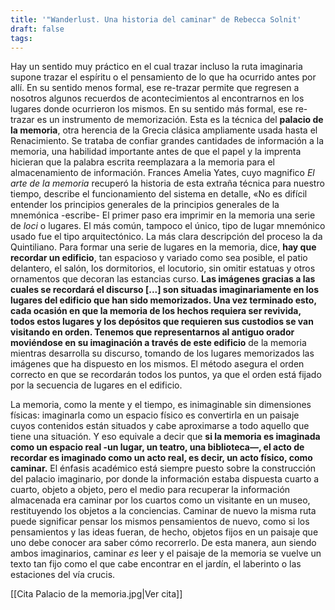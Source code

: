 ```yaml
---
title: '"Wanderlust. Una historia del caminar" de Rebecca Solnit'
draft: false
tags:
---
```

Hay un sentido muy práctico en el cual trazar incluso la ruta imaginaria supone trazar el espíritu o el pensamiento de lo que ha ocurrido antes por allí. En su sentido menos formal, ese re-trazar permite que regresen a nosotros algunos recuerdos de acontecimientos al encontrarnos en los lugares donde ocurrieron los mismos. En su sentido más formal, ese re-trazar es un instrumento de memorización. Esta es la técnica del **palacio de la memoria**, otra herencia de la Grecia clásica ampliamente usada hasta el Renacimiento. Se trataba de confiar grandes cantidades de información a la memoria, una habilidad importante antes de que el papel y la imprenta hicieran que la palabra escrita reemplazara a la memoria para el almacenamiento de información. Frances Amelia Yates, cuyo magnifico *El arte de la memoria* recuperó la historia de esta extraña técnica para nuestro tiempo, describe el funcionamiento del sistema en detalle, «No es difícil entender los principios generales de la principios generales de la mnemónica -escribe- El primer paso era imprimir en la memoria una serie de *loci* o lugares. El más común, tampoco el único, tipo de lugar mnemónico usado fue el tipo arquitectónico. La más clara descripción del proceso la da Quintiliano. Para formar una serie de lugares en la memoria, dice, **hay que recordar un edificio**, tan espacioso y variado como sea posible, el patio delantero, el salón, los dormitorios, el locutorio, sin omitir estatuas y otros ornamentos que decoran las estancias curso. **Las imágenes gracias a las cuales se recordará el discurso \[...] son situadas imaginariamente en los lugares del edificio que han sido memorizados. Una vez terminado esto, cada ocasión en que la memoria de los hechos requiera ser revivida, todos estos lugares y los depósitos que requieren sus custodios se van visitando en orden. Tenemos que representarnos al antiguo orador moviéndose en su imaginación a través de este edificio** de la memoria mientras desarrolla su discurso, tomando de los lugares memorizados las imágenes que ha dispuesto en los mismos. El método asegura el orden correcto en que se recordarán todos los puntos, ya que el orden está fijado por la secuencia de lugares en el edificio. 

La memoria, como la mente y el tiempo, es inimaginable sin dimensiones físicas: imaginarla como un espacio físico es convertirla en un paisaje cuyos contenidos están situados y cabe aproximarse a todo aquello que tiene una situación. Y eso equivale a decir que **si la memoria es imaginada como un espacio real -un lugar, un teatro, una biblioteca—, el acto de recordar es imaginado como un acto real, es decir, un acto físico, como caminar.** El énfasis académico está siempre puesto sobre la construcción del palacio imaginario, por donde la información estaba dispuesta cuarto a cuarto, objeto a objeto, pero el medio para recuperar la información almacenada era caminar por los cuartos como un visitante en un museo, restituyendo los objetos a la conciencias. Caminar de nuevo la misma ruta puede significar pensar los mismos pensamientos de nuevo, como si los pensamientos y las ideas fueran, de hecho, objetos fijos en un paisaje que uno debe conocer ara saber cómo recorrerlo. De esta manera, aun siendo ambos imaginarios, caminar *es* leer y el paisaje de la memoria se vuelve un texto tan fijo como el que cabe encontrar en el jardín, el laberinto o las estaciones del vía crucis.

[[Cita Palacio de la memoria.jpg|Ver cita]]